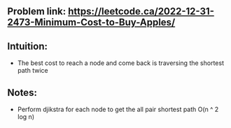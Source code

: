 ## Problem link: https://leetcode.ca/2022-12-31-2473-Minimum-Cost-to-Buy-Apples/

## Intuition:

- The best cost to reach a node and come back is traversing the shortest path twice

## Notes:

- Perform djikstra for each node to get the all pair shortest path O(n ^ 2 log n)